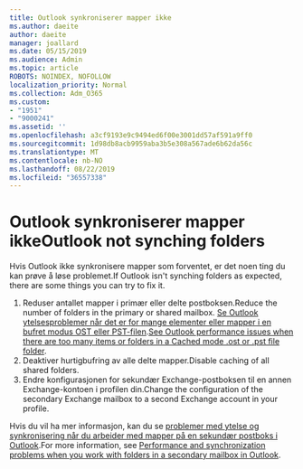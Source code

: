 ```yaml
---
title: Outlook synkroniserer mapper ikke
ms.author: daeite
author: daeite
manager: joallard
ms.date: 05/15/2019
ms.audience: Admin
ms.topic: article
ROBOTS: NOINDEX, NOFOLLOW
localization_priority: Normal
ms.collection: Adm_O365
ms.custom:
- "1951"
- "9000241"
ms.assetid: ''
ms.openlocfilehash: a3cf9193e9c9494ed6f00e3001dd57af591a9ff0
ms.sourcegitcommit: 1d98db8acb9959aba3b5e308a567ade6b62da56c
ms.translationtype: MT
ms.contentlocale: nb-NO
ms.lasthandoff: 08/22/2019
ms.locfileid: "36557338"
---
```

# <a name="outlook-not-synching-folders"></a><span data-ttu-id="2ef1e-102">Outlook synkroniserer mapper ikke</span><span class="sxs-lookup"><span data-stu-id="2ef1e-102">Outlook not synching folders</span></span>

<span data-ttu-id="2ef1e-103">Hvis Outlook ikke synkronisere mapper som forventet, er det noen ting du kan prøve å løse problemet.</span><span class="sxs-lookup"><span data-stu-id="2ef1e-103">If Outlook isn't synching folders as expected, there are some things you can try to fix it.</span></span>

1. <span data-ttu-id="2ef1e-104">Reduser antallet mapper i primær eller delte postboksen.</span><span class="sxs-lookup"><span data-stu-id="2ef1e-104">Reduce the number of folders in the primary or shared mailbox.</span></span> <span data-ttu-id="2ef1e-105">[Se Outlook ytelsesproblemer når det er for mange elementer eller mapper i en bufret modus OST eller PST-filen](https://support.microsoft.com/help/2768656).</span><span class="sxs-lookup"><span data-stu-id="2ef1e-105">[See Outlook performance issues when there are too many items or folders in a Cached mode .ost or .pst file folder](https://support.microsoft.com/help/2768656).</span></span>
2. <span data-ttu-id="2ef1e-106">Deaktiver hurtigbufring av alle delte mapper.</span><span class="sxs-lookup"><span data-stu-id="2ef1e-106">Disable caching of all shared folders.</span></span>
3. <span data-ttu-id="2ef1e-107">Endre konfigurasjonen for sekundær Exchange-postboksen til en annen Exchange-kontoen i profilen din.</span><span class="sxs-lookup"><span data-stu-id="2ef1e-107">Change the configuration of the secondary Exchange mailbox to a second Exchange account in your profile.</span></span>

<span data-ttu-id="2ef1e-108">Hvis du vil ha mer informasjon, kan du se [problemer med ytelse og synkronisering når du arbeider med mapper på en sekundær postboks i Outlook](https://support.microsoft.com/help/3115602).</span><span class="sxs-lookup"><span data-stu-id="2ef1e-108">For more information, see [Performance and synchronization problems when you work with folders in a secondary mailbox in Outlook](https://support.microsoft.com/help/3115602).</span></span>